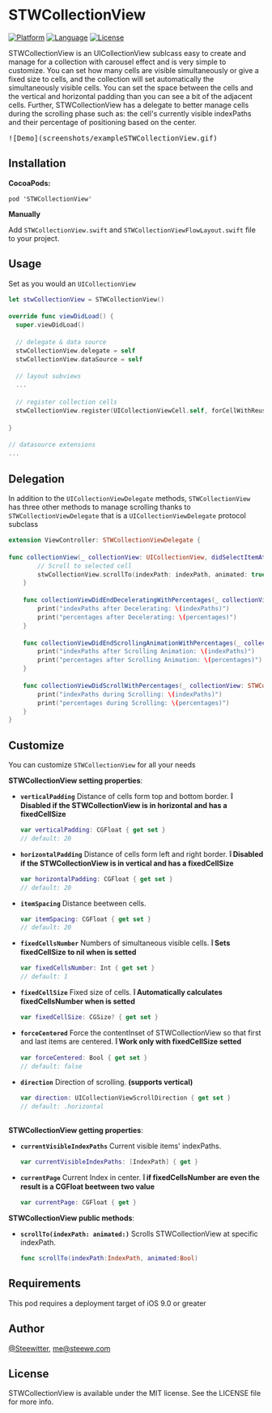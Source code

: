 # STWCollectionView


[![Platform](http://img.shields.io/badge/platform-iOS-blue.svg?style=flat
)](https://developer.apple.com/iphone/index.action)
[![Language](http://img.shields.io/badge/language-Swift-brightgreen.svg?style=flat
)](https://developer.apple.com/swift)
[![License](http://img.shields.io/badge/license-MIT-lightgrey.svg?style=flat
)](http://mit-license.org)

STWCollectionView is an UICollectionView sublcass easy to create and manage for a collection with carousel effect and is very simple to customize.
You can set how many cells are visible simultaneously or give a fixed size to cells, and the collection will set automatically the simultaneously visible cells.
You can set the space between the cells and the vertical and horizontal padding than you can see a bit of the adjacent cells.
Further, STWCollectionView has a delegate to better manage cells during the scrolling phase such as: the cell's currently visible indexPaths and their percentage of positioning based on the center.

<kbd>
![Demo](screenshots/exampleSTWCollectionView.gif)
</kbd>

## Installation

**CocoaPods:**

```
pod 'STWCollectionView'
```

**Manually**

Add `STWCollectionView.swift` and  `STWCollectionViewFlowLayout.swift` file to your project.


## Usage

Set as you would an `UICollectionView`

```swift
let stwCollectionView = STWCollectionView()

override func viewDidLoad() {
  super.viewDidLoad()

  // delegate & data source
  stwCollectionView.delegate = self
  stwCollectionView.dataSource = self

  // layout subviews
  ...

  // register collection cells
  stwCollectionView.register(UICollectionViewCell.self, forCellWithReuseIdentifier: cellIdentifier)

}

// datasource extensions
...

```

## Delegation

In addition to the `UICollectionViewDelegate` methods, `STWCollectionView` has three other methods to manage scrolling thanks to `STWCollectionViewDelegate` that is a `UICollectionViewDelegate` protocol subclass

```swift
extension ViewController: STWCollectionViewDelegate {

func collectionView(_ collectionView: UICollectionView, didSelectItemAt indexPath: IndexPath) {
		// Scroll to selected cell
        stwCollectionView.scrollTo(indexPath: indexPath, animated: true)
    }
    
    func collectionViewDidEndDeceleratingWithPercentages(_ collectionView: STWCollectionView, visibleIndexPaths indexPaths: [IndexPath], percentageVisibleIndexPaths percentages: [CGFloat]) {
        print("indexPaths after Decelerating: \(indexPaths)")
        print("percentages after Decelerating: \(percentages)")
    }
    
    func collectionViewDidEndScrollingAnimationWithPercentages(_ collectionView: STWCollectionView, visibleIndexPaths indexPaths: [IndexPath], percentageVisibleIndexPaths percentages: [CGFloat]) {
        print("indexPaths after Scrolling Animation: \(indexPaths)")
        print("percentages after Scrolling Animation: \(percentages)")
    }
    
    func collectionViewDidScrollWithPercentages(_ collectionView: STWCollectionView, visibleIndexPaths indexPaths: [IndexPath], percentageVisibleIndexPaths percentages: [CGFloat]) {
        print("indexPaths during Scrolling: \(indexPaths)")
        print("percentages during Scrolling: \(percentages)")        
    }
}

```


## Customize

You can customize `STWCollectionView` for all your needs

**STWCollectionView setting properties**:

* **`verticalPadding`** Distance of cells form top and bottom border.
**❕ Disabled if the STWCollectionView is in horizontal and has a fixedCellSize**

  ```swift
  var verticalPadding: CGFloat { get set }
  // default: 20
  ```

* **`horizontalPadding`** Distance of cells form left and right border.
**❕ Disabled if the STWCollectionView is in vertical and has a fixedCellSize**

  ```swift
  var horizontalPadding: CGFloat { get set }
  // default: 20
  ```

* **`itemSpacing`** Distance beetween cells.

  ```swift
  var itemSpacing: CGFloat { get set }
  // default: 20
  ```

* **`fixedCellsNumber`** Numbers of simultaneous visible cells.
**❕ Sets fixedCellSize to nil when is setted**

  ```swift
  var fixedCellsNumber: Int { get set }
  // default: 1

  ```
  
* **`fixedCellSize`** Fixed size of cells.
**❕ Automatically calculates fixedCellsNumber when is setted**

  ```swift
  var fixedCellSize: CGSize? { get set }

  ```
  
* **`forceCentered`** Force the contentInset of STWCollectionView so that first and last items are centered.
**❕ Work only with fixedCellSize setted**

  ```swift
  var forceCentered: Bool { get set }
  // default: false

  ```

* **`direction`** Direction of scrolling.
**(supports vertical)**

  ```swift
  var direction: UICollectionViewScrollDirection { get set }
  // default: .horizontal
 
  ```
  
**STWCollectionView getting properties**:

* **`currentVisibleIndexPaths`** Current visible items' indexPaths.

  ```swift
  var currentVisibleIndexPaths: [IndexPath] { get }

  ```
  
* **`currentPage`** Current Index in center.
**❕ if fixedCellsNumber are even the result is a CGFloat beetween two value**

  ```swift
  var currentPage: CGFloat { get }

  ```
  
**STWCollectionView public methods**:

* **`scrollTo(indexPath: animated:)`** Scrolls STWCollectionView at specific indexPath.

  ```swift
  func scrollTo(indexPath:IndexPath, animated:Bool)

  ```
  
## Requirements
This pod requires a deployment target of iOS 9.0 or greater

## Author

[@Steewitter](https://twitter.com/Steewitter), me@steewe.com

## License

STWCollectionView is available under the MIT license. See the LICENSE file for more info.
